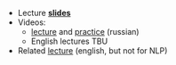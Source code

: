 * Lecture [__slides__](./lecture_efficiency.pdf)
* Videos:
   * [lecture](https://disk.yandex.ru/i/BS4pvmi5F5qJaA) and [practice](https://disk.yandex.ru/i/6mNmON2fadXSmQ) (russian)
   * English lectures TBU
* Related [lecture](https://www.youtube.com/watch?v=CrDRr2fxbsg) (english, but not for NLP)




